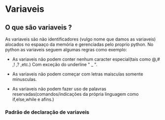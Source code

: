 # Variaveis 

## O que são variaveis ?
As variaveis são não identificadores (vulgo nome que damos as variaveis) alocados no espaaço da memória e gerenciadas pelo proprio python.
No python as variaveis seguem algumas regras como exemplo:

* As variaveis não podem conter nenhum caracter especial(tais como @,# ,! ,? ,etc.) Com exceção do underline " _ ".

* As variaveis não podem começar com letras maisculas somente minusculas.

* As variaveis não podem fazer uso de palavras reservadas(comandos/indicações da própria linguagem como if,else,while e afins.)

### Padrão de declaração de variaveis

